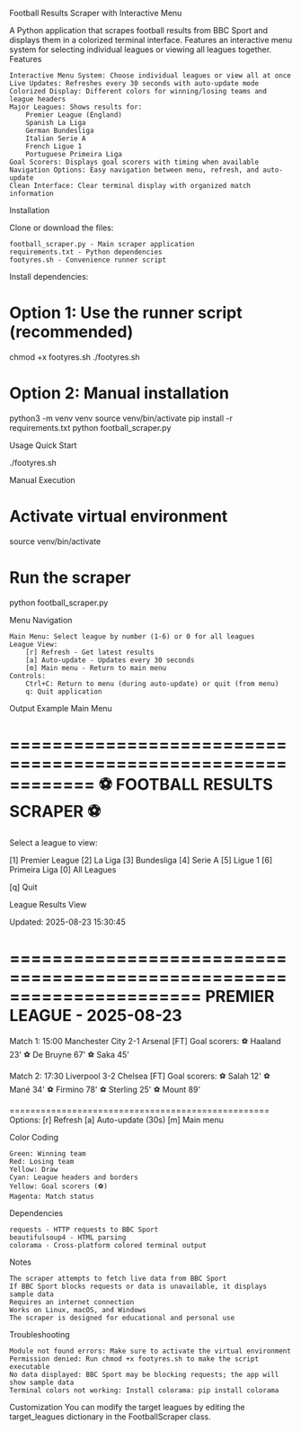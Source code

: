Football Results Scraper with Interactive Menu

A Python application that scrapes football results from BBC Sport and displays them in a colorized terminal interface. Features an interactive menu system for selecting individual leagues or viewing all leagues together.
Features

    Interactive Menu System: Choose individual leagues or view all at once
    Live Updates: Refreshes every 30 seconds with auto-update mode
    Colorized Display: Different colors for winning/losing teams and league headers
    Major Leagues: Shows results for:
        Premier League (England)
        Spanish La Liga
        German Bundesliga
        Italian Serie A
        French Ligue 1
        Portuguese Primeira Liga
    Goal Scorers: Displays goal scorers with timing when available
    Navigation Options: Easy navigation between menu, refresh, and auto-update
    Clean Interface: Clear terminal display with organized match information

Installation

Clone or download the files:

    football_scraper.py - Main scraper application
    requirements.txt - Python dependencies
    footyres.sh - Convenience runner script

Install dependencies:

# Option 1: Use the runner script (recommended)

chmod +x footyres.sh
./footyres.sh

# Option 2: Manual installation

python3 -m venv venv
source venv/bin/activate
pip install -r requirements.txt
python football_scraper.py

Usage
Quick Start

./footyres.sh

Manual Execution

# Activate virtual environment

source venv/bin/activate

# Run the scraper

python football_scraper.py

Menu Navigation

    Main Menu: Select league by number (1-6) or 0 for all leagues
    League View:
        [r] Refresh - Get latest results
        [a] Auto-update - Updates every 30 seconds
        [m] Main menu - Return to main menu
    Controls:
        Ctrl+C: Return to menu (during auto-update) or quit (from menu)
        q: Quit application

Output Example
Main Menu

============================================================
⚽ FOOTBALL RESULTS SCRAPER ⚽
============================================================

Select a league to view:

[1] Premier League
[2] La Liga
[3] Bundesliga
[4] Serie A
[5] Ligue 1
[6] Primeira Liga
[0] All Leagues

[q] Quit

League Results View

Updated: 2025-08-23 15:30:45

======================================================================
PREMIER LEAGUE - 2025-08-23
======================================================================

Match 1: 15:00
Manchester City 2-1 Arsenal [FT]
Goal scorers:
⚽ Haaland 23'
⚽ De Bruyne 67'
⚽ Saka 45'

Match 2: 17:30
Liverpool 3-2 Chelsea [FT]
Goal scorers:
⚽ Salah 12'
⚽ Mané 34'
⚽ Firmino 78'
⚽ Sterling 25'
⚽ Mount 89'

==================================================
Options:
[r] Refresh [a] Auto-update (30s) [m] Main menu

Color Coding

    Green: Winning team
    Red: Losing team
    Yellow: Draw
    Cyan: League headers and borders
    Yellow: Goal scorers (⚽)
    Magenta: Match status

Dependencies

    requests - HTTP requests to BBC Sport
    beautifulsoup4 - HTML parsing
    colorama - Cross-platform colored terminal output

Notes

    The scraper attempts to fetch live data from BBC Sport
    If BBC Sport blocks requests or data is unavailable, it displays sample data
    Requires an internet connection
    Works on Linux, macOS, and Windows
    The scraper is designed for educational and personal use

Troubleshooting

    Module not found errors: Make sure to activate the virtual environment
    Permission denied: Run chmod +x footyres.sh to make the script executable
    No data displayed: BBC Sport may be blocking requests; the app will show sample data
    Terminal colors not working: Install colorama: pip install colorama

Customization
You can modify the target leagues by editing the target_leagues dictionary in the FootballScraper class.
